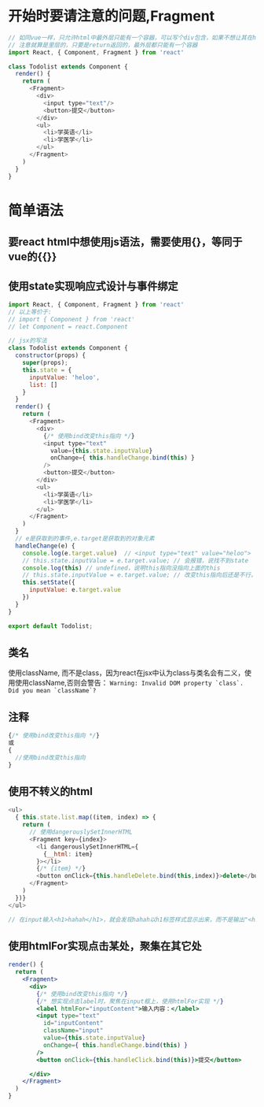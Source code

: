 
# 开始时要请注意的问题,Fragment

```js
// 如同vue一样，只允许html中最外层只能有一个容器，可以写个div包含，如果不想让其在html中显示，可以使用fregment替代，注意是使用大写开头
// 注意就算是里层的，只要是return返回的，最外层都只能有一个容器
import React, { Component, Fragment } from 'react'

class Todolist extends Component {
  render() {
    return (
      <Fragment>
        <div>
          <input type="text"/>
          <button>提交</button>
        </div>
        <ul>
          <li>学英语</li>
          <li>学医学</li>
        </ul>
      </Fragment>
    )
  }
}
```


# 简单语法
## 要react html中想使用js语法，需要使用{}，等同于vue的{{}}
## 使用state实现响应式设计与事件绑定
```js
import React, { Component, Fragment } from 'react'
// 以上等价于:
// import { Component } from 'react'
// let Component = react.Component

// jsx的写法
class Todolist extends Component {
  constructor(props) {
    super(props);
    this.state = {
      inputValue: 'heloo',
      list: []
    }
  }
  render() {
    return (
      <Fragment>
        <div>
          {/* 使用bind改变this指向 */}
          <input type="text" 
            value={this.state.inputValue}
            onChange={ this.handleChange.bind(this) }
          />
          <button>提交</button>
        </div>
        <ul>
          <li>学英语</li>
          <li>学医学</li>
        </ul>
      </Fragment>
    )
  }
  // e是获取到的事件,e.target是获取到的对象元素
  handleChange(e) {
    console.log(e.target.value)  // <input type="text" value="heloo">
    // this.state.inputValue = e.target.value; // 会报错，说找不到state
    console.log(this) // undefined，说明this指向没指向上面的this
    // this.state.inputValue = e.target.value; // 改变this指向后还是不行，这是因为react只支持this.setState来改变数据
    this.setState({
      inputValue: e.target.value
    })
  }
}

export default Todolist;


```

## 类名
使用className, 而不是class，因为react在jsx中认为class与类名会有二义，使用使用className,否则会警告：
```Warning: Invalid DOM property `class`. Did you mean `className`?```

## 注释
```jsx
{/* 使用bind改变this指向 */}
或
{
  //使用bind改变this指向
}
```

## 使用不转义的html
```js
<ul>
  { this.state.list.map((item, index) => {
    return (
      // 使用dangerouslySetInnerHTML
      <Fragment key={index}>
        <li dangerouslySetInnerHTML={
          {__html: item}
        }></li> 
        {/* {item} */}
        <button onClick={this.handleDelete.bind(this,index)}>delete</button>
      </Fragment>
    )
  })}
</ul>

// 在input输入<h1>hahah</h1>，就会发现hahah以h1标签样式显示出来，而不是输出"<h1>hahah</h1>"
```

## 使用htmlFor实现点击某处，聚集在其它处
```jsx
render() {
  return (
    <Fragment>
      <div>
        {/* 使用bind改变this指向 */}
        {/* 想实现点击label时，聚焦在input框上，使用htmlFor实现 */}
        <label htmlFor="inputContent">输入内容：</label>
        <input type="text"
          id="inputContent"
          className="input"
          value={this.state.inputValue}
          onChange={ this.handleChange.bind(this) }
        />
        <button onClick={this.handleClick.bind(this)}>提交</button>

      </div>
    </Fragment>
  )
}
```